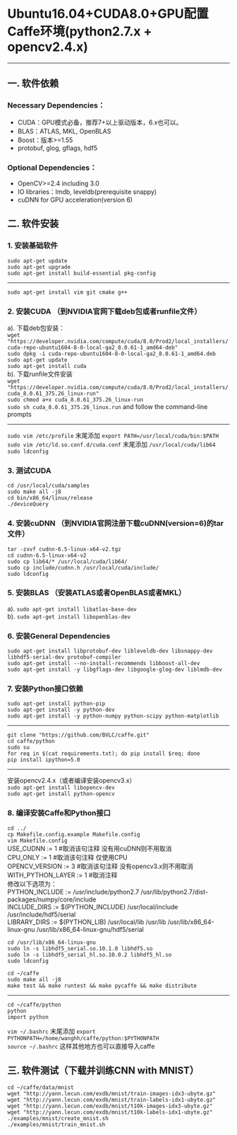# Ubuntu16.04+CUDA8.0+GPU配置Caffe环境(python2.7.x + opencv2.4.x)

----------

## 一. 软件依赖

### **Necessary Dependencies：**
 - CUDA：GPU模式必备，推荐7+以上驱动版本，6.x也可以。
 - BLAS：ATLAS, MKL, OpenBLAS
 - Boost：版本>=1.55
 - protobuf, glog, gflags, hdf5

### **Optional Dependencies：**
 - OpenCV>=2.4 including 3.0
 - IO libraries：lmdb, leveldb(prerequisite snappy)
 - cuDNN for GPU acceleration(version 6)

## 二. 软件安装

### **1. 安装基础软件**
`sudo apt-get update`<br>
`sudo apt-get upgrade`<br>
`sudo apt-get install build-essential pkg-config`<br>

----------


`sudo apt-get install vim git cmake g++`<br>

### **2. 安装CUDA** （到NVIDIA官网下载deb包或者runfile文件）

a). 下载deb包安装：<br>
`wget "https://developer.nvidia.com/compute/cuda/8.0/Prod2/local_installers/cuda-repo-ubuntu1604-8-0-local-ga2_8.0.61-1_amd64-deb"`<br>
`sudo dpkg -i cuda-repo-ubuntu1604-8-0-local-ga2_8.0.61-1_amd64.deb`<br>
`sudo apt-get update`<br>
`sudo apt-get install cuda`<br>
b). 下载runfile文件安装<br>
`wget "https://developer.nvidia.com/compute/cuda/8.0/Prod2/local_installers/cuda_8.0.61_375.26_linux-run"`<br>
`sudo chmod a+x cuda_8.0.61_375.26_linux-run`<br>
`sudo sh cuda_8.0.61_375.26_linux.run` and follow the command-line prompts<br>

----------

`sudo vim /etc/profile` 末尾添加 `export PATH=/usr/local/cuda/bin:$PATH`<br>
`sudo vim /etc/ld.so.conf.d/cuda.conf`  末尾添加 `/usr/local/cuda/lib64`<br>
`sudo ldconfig`<br>

### **3. 测试CUDA** 
`cd /usr/local/cuda/samples`<br>
`sudo make all -j8`<br>
`cd bin/x86_64/linux/release`<br>
`./deviceQuery`<br>

### **4. 安装cuDNN** （到NVIDIA官网注册下载cuDNN(version=6)的tar文件）
`tar -zxvf cudnn-6.5-linux-x64-v2.tgz`<br>
`cd cudnn-6.5-linux-x64-v2`<br>
`sudo cp lib64/* /usr/local/cuda/lib64/`<br>
`sudo cp include/cudnn.h /usr/local/cuda/include/`<br>
`sudo ldconfig`<br>

### **5. 安装BLAS** （安装ATLAS或者OpenBLAS或者MKL）
a). `sudo apt-get install libatlas-base-dev`<br>
b). `sudo apt-get install libopenblas-dev`<br>

### **6. 安装General Dependencies** 
`sudo apt-get install libprotobuf-dev libleveldb-dev libsnappy-dev libhdf5-serial-dev protobuf-compiler`<br>
`sudo apt-get install --no-install-recommends libboost-all-dev`<br>
`sudo apt-get install -y libgflags-dev libgoogle-glog-dev liblmdb-dev`<br>

### **7. 安装Python接口依赖** 
`sudo apt-get install python-pip`<br>
`sudo apt-get install -y python-dev`<br>
`sudo apt-get install -y python-numpy python-scipy python-matplotlib`<br>

---------

`git clone "https://github.com/BVLC/caffe.git"`<br>
`cd caffe/python`<br>
`sudo su`<br>
`for req in $(cat requirements.txt); do pip install $req; done`<br>
`pip install ipython=5.0`<br>

----------

安装opencv2.4.x（或者编译安装opencv3.x）<br>
`sudo apt-get install libopencv-dev`<br>
`sudo apt-get install python-opencv`<br>

### **8. 编译安装Caffe和Python接口**
`cd ../`<br>
`cp Makefile.config.example Makefile.config`<br>
`vim Makefile.config`<br>
USE_CUDNN := 1              #取消该句注释     没有用cuDNN则不用取消<br>
CPU_ONLY := 1               #取消该句注释     仅使用CPU<br>
OPENCV_VERSION := 3         #取消该句注释     没有opencv3.x则不用取消<br>
WITH_PYTHON_LAYER := 1      #取消注释 <br>
修改以下选项为：<br>
PYTHON_INCLUDE := /usr/include/python2.7 /usr/lib/python2.7/dist-packages/numpy/core/include  <br>
INCLUDE_DIRS := $(PYTHON_INCLUDE) /usr/local/include /usr/include/hdf5/serial  <br> 
LIBRARY_DIRS := $(PYTHON_LIB) /usr/local/lib /usr/lib /usr/lib/x86_64-linux-gnu /usr/lib/x86_64-linux-gnu/hdf5/serial<br>

`cd /usr/lib/x86_64-linux-gnu`<br>
`sudo ln -s libhdf5_serial.so.10.1.0 libhdf5.so`<br>
`sudo ln -s libhdf5_serial_hl.so.10.0.2 libhdf5_hl.so`<br>
`sudo ldconfig`<br>

`cd ~/caffe`<br>
`sudo make all -j8`<br>
`make test && make runtest && make pycaffe && make distribute`<br>

----------

`cd ~/caffe/python`<br>
`python`<br>
`import python`<br>


`vim ~/.bashrc` 末尾添加  `export PYTHONPATH=/home/wanghh/caffe/python:$PYTHONPATH`<br>
`source ~/.bashrc`  这样其他地方也可以直接导入caffe<br>


## 三. 软件测试（下载并训练CNN with MNIST）
`cd ~/caffe/data/mnist`<br>
`wget "http://yann.lecun.com/exdb/mnist/train-images-idx3-ubyte.gz"`<br>
`wget "http://yann.lecun.com/exdb/mnist/train-labels-idx1-ubyte.gz"`<br>
`wget "http://yann.lecun.com/exdb/mnist/t10k-images-idx3-ubyte.gz"`<br>
`wget "http://yann.lecun.com/exdb/mnist/t10k-labels-idx1-ubyte.gz"`<br>
`./examples/mnist/create_mnist.sh`<br>
`./examples/mnist/train_mnist.sh`<br>
    
